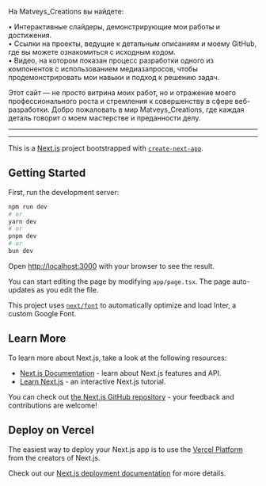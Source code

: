 На Matveys_Creations вы найдете:

• Интерактивные слайдеры, демонстрирующие мои работы и достижения. <br />
• Ссылки на проекты, ведущие к детальным описаниям и моему GitHub, где вы можете ознакомиться с исходным кодом.<br />
• Видео, на котором показан процесс разработки одного из компонентов с использованием медиазапросов, чтобы продемонстрировать мои навыки и подход к решению задач.

Этот сайт — не просто витрина моих работ, но и отражение моего профессионального роста и стремления к совершенству в сфере веб-разработки. Добро пожаловать в мир Matveys_Creations, где каждая деталь говорит о моем мастерстве и преданности делу.

---

---

This is a [Next.js](https://nextjs.org/) project bootstrapped with [`create-next-app`](https://github.com/vercel/next.js/tree/canary/packages/create-next-app).

## Getting Started

First, run the development server:

```bash
npm run dev
# or
yarn dev
# or
pnpm dev
# or
bun dev
```

Open [http://localhost:3000](http://localhost:3000) with your browser to see the result.

You can start editing the page by modifying `app/page.tsx`. The page auto-updates as you edit the file.

This project uses [`next/font`](https://nextjs.org/docs/basic-features/font-optimization) to automatically optimize and load Inter, a custom Google Font.

## Learn More

To learn more about Next.js, take a look at the following resources:

- [Next.js Documentation](https://nextjs.org/docs) - learn about Next.js features and API.
- [Learn Next.js](https://nextjs.org/learn) - an interactive Next.js tutorial.

You can check out [the Next.js GitHub repository](https://github.com/vercel/next.js/) - your feedback and contributions are welcome!

## Deploy on Vercel

The easiest way to deploy your Next.js app is to use the [Vercel Platform](https://vercel.com/new?utm_medium=default-template&filter=next.js&utm_source=create-next-app&utm_campaign=create-next-app-readme) from the creators of Next.js.

Check out our [Next.js deployment documentation](https://nextjs.org/docs/deployment) for more details.
